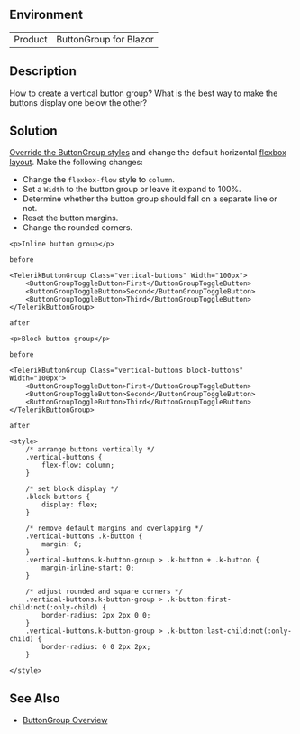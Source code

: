 
## Environment

<table>
<tbody>
<tr>
<td>Product</td>
<td>ButtonGroup for Blazor</td>
</tr>
</tbody>
</table>

## Description

How to create a vertical button group? What is the best way to make the buttons display one below the other?

## Solution

[Override the ButtonGroup styles](slug:themes-override) and change the default horizontal [flexbox layout](https://css-tricks.com/snippets/css/a-guide-to-flexbox/). Make the following changes:

* Change the `flexbox-flow` style to `column`.
* Set a `Width` to the button group or leave it expand to 100%.
* Determine whether the button group should fall on a separate line or not.
* Reset the button margins.
* Change the rounded corners.

````RAZOR
<p>Inline button group</p>

before

<TelerikButtonGroup Class="vertical-buttons" Width="100px">
    <ButtonGroupToggleButton>First</ButtonGroupToggleButton>
    <ButtonGroupToggleButton>Second</ButtonGroupToggleButton>
    <ButtonGroupToggleButton>Third</ButtonGroupToggleButton>
</TelerikButtonGroup>

after

<p>Block button group</p>

before

<TelerikButtonGroup Class="vertical-buttons block-buttons" Width="100px">
    <ButtonGroupToggleButton>First</ButtonGroupToggleButton>
    <ButtonGroupToggleButton>Second</ButtonGroupToggleButton>
    <ButtonGroupToggleButton>Third</ButtonGroupToggleButton>
</TelerikButtonGroup>

after

<style>
    /* arrange buttons vertically */
    .vertical-buttons {
        flex-flow: column;
    }

    /* set block display */
    .block-buttons {
        display: flex;
    }

    /* remove default margins and overlapping */
    .vertical-buttons .k-button {
        margin: 0;
    }
    .vertical-buttons.k-button-group > .k-button + .k-button {
        margin-inline-start: 0;
    }

    /* adjust rounded and square corners */
    .vertical-buttons.k-button-group > .k-button:first-child:not(:only-child) {
        border-radius: 2px 2px 0 0;
    }
    .vertical-buttons.k-button-group > .k-button:last-child:not(:only-child) {
        border-radius: 0 0 2px 2px;
    }

</style>
````

## See Also

* [ButtonGroup Overview](slug:buttongroup-overview)
